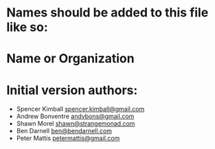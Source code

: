 # Names should be added to this file like so:
# Name or Organization <email address>

# Initial version authors:
- Spencer Kimball <spencer.kimball@gmail.com>
- Andrew Bonventre <andybons@gmail.com>
- Shawn Morel <shawn@strangemonad.com>
- Ben Darnell <ben@bendarnell.com>
- Peter Mattis <petermattis@gmail.com>
